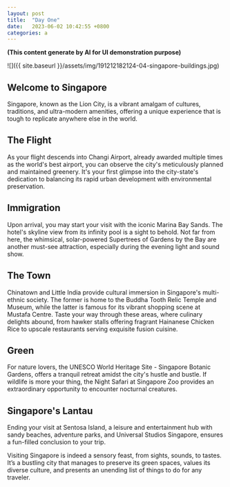 ```yaml
---
layout: post
title:  "Day One"
date:   2023-06-02 10:42:55 +0800
categories: a
---
```

**(This content generate by AI for UI demonstration purpose)**

![]({{ site.baseurl }}/assets/img/191212182124-04-singapore-buildings.jpg)
## Welcome to Singapore
Singapore, known as the Lion City, is a vibrant amalgam of cultures, traditions, and ultra-modern amenities, offering a unique experience that is tough to replicate anywhere else in the world.

## The Flight
As your flight descends into Changi Airport, already awarded multiple times as the world's best airport, you can observe the city's meticulously planned and maintained greenery. It's your first glimpse into the city-state's dedication to balancing its rapid urban development with environmental preservation.

## Immigration
Upon arrival, you may start your visit with the iconic Marina Bay Sands. The hotel's skyline view from its infinity pool is a sight to behold. Not far from here, the whimsical, solar-powered Supertrees of Gardens by the Bay are another must-see attraction, especially during the evening light and sound show.

## The Town
Chinatown and Little India provide cultural immersion in Singapore's multi-ethnic society. The former is home to the Buddha Tooth Relic Temple and Museum, while the latter is famous for its vibrant shopping scene at Mustafa Centre. Taste your way through these areas, where culinary delights abound, from hawker stalls offering fragrant Hainanese Chicken Rice to upscale restaurants serving exquisite fusion cuisine.

## Green
For nature lovers, the UNESCO World Heritage Site - Singapore Botanic Gardens, offers a tranquil retreat amidst the city's hustle and bustle. If wildlife is more your thing, the Night Safari at Singapore Zoo provides an extraordinary opportunity to encounter nocturnal creatures.

## Singapore's Lantau
Ending your visit at Sentosa Island, a leisure and entertainment hub with sandy beaches, adventure parks, and Universal Studios Singapore, ensures a fun-filled conclusion to your trip.

Visiting Singapore is indeed a sensory feast, from sights, sounds, to tastes. It’s a bustling city that manages to preserve its green spaces, values its diverse culture, and presents an unending list of things to do for any traveler.